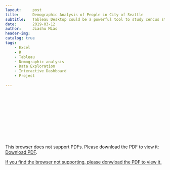 ```yaml
---
layout:     post
title:      Demographic Analysis of People in City of Seattle
subtitle:   Tableau Desktop could be a powerful tool to study cencus statistically and display plots that demonstrate business insight and any other interesting findings.
date:       2019-03-12
author:     Jiashu Miao
header-img: 
catalog: true
tags:
    - Excel
    - R
    - Tableau
    - Demographic analysis
    - Data Exploration
    - Interactive Dashboard
    - Project 
    
---
```






<object data="https://michaelmiaomiao.github.io/webfile/Demographic_Analysis.pdf" type="application/pdf" width="1000px" height="1200px">
    <embed src="https://michaelmiaomiao.github.io/webfile/Demographic_Analysis.pdf">
        <p>This browser does not support PDFs. Please download the PDF to view it: <a href="https://michaelmiaomiao.github.io/webfile/Demographic_Analysis.pdf">Download PDF</a>.</p>
    </embed> 
</object>

[If you find the browser not supporting, please donwload the PDF to view it. ](https://michaelmiaomiao.github.io/webfile/Demographic_Analysis.pdf)

